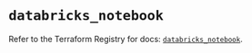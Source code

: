 # `databricks_notebook`

Refer to the Terraform Registry for docs: [`databricks_notebook`](https://registry.terraform.io/providers/databricks/databricks/1.64.1/docs/resources/notebook).
